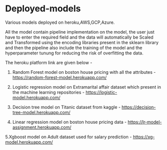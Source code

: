 # Deployed-models
Various models deployed on heroku,AWS,GCP,Azure.


All the model contain pipeline implementation on the model, the user just have to enter the required field and the data 
will automatically be Scaled and Transformed using the encoding libraries present in the sklearn library and then the pipeline 
also include the training of the model and the hyperparameter tunung for reducing the risk of overfitting the data.  


The heroku platform link are given below - 

1. Random Forest model on boston house pricing with all the attributes -    https://random-forest-model.herokuapp.com/

2. Logistic regression model on Extramarital affair dataset which present in the machine learning repositories -    https://logistic-model.herokuapp.com/

3. Decision tree model on Titanic dataset from kaggle -   https://decision-tree-model.herokuapp.com/

4. Linear regression model on boston house pricing data -  https://lr-model-assignment.herokuapp.com/
                   
5.Xgboost model on Adult dataset used for salary prediction -   https://xg-model.herokuapp.com/
